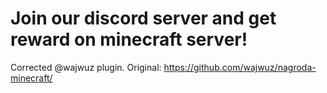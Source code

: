 # Join our discord server and get reward on minecraft server!
Corrected @wajwuz plugin. Original: https://github.com/wajwuz/nagroda-minecraft/